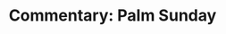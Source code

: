 ---
title: "Commentary: Palm Sunday"
layout: reader
description: "Theme: Death and life"
feature_image: posts/commentary-passion-sunday.jpg
category: commentary
published: true
---